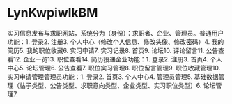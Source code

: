 # LynKwpiwlkBM
实习信息发布与求职网站，系统分为（身份）：求职者、企业、管理员。普通用户功能：1. 登录2. 注册3. 个人中心（修改个人信息、修改头像、修改密码）4. 我的简历5. 我的职位收藏6. 实习申请7. 实习记录8. 首页9. 论坛10. 评论留言11. 公告查看12. 企业一览13. 职位查看14. 简历投递企业功能：1. 登录2. 注册3. 首页4. 个人中心5. 论坛管理6. 公告查看7. 职位实习管理8. 职位留言管理9. 职位收藏管理10. 实习申请管理管理员功能：1. 登录2. 首页3. 个人中心4. 管理员管理5. 基础数据管理（帖子类型、公告类型、求职意向类型、企业类型、实习职位类型）6. 论坛管理7. 
